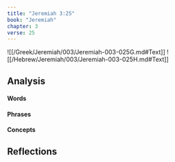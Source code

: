 ```yaml
---
title: "Jeremiah 3:25"
book: "Jeremiah"
chapter: 3
verse: 25
---
```

![[/Greek/Jeremiah/003/Jeremiah-003-025G.md#Text]]
![[/Hebrew/Jeremiah/003/Jeremiah-003-025H.md#Text]]

## Analysis

#### Words

#### Phrases

#### Concepts

## Reflections
